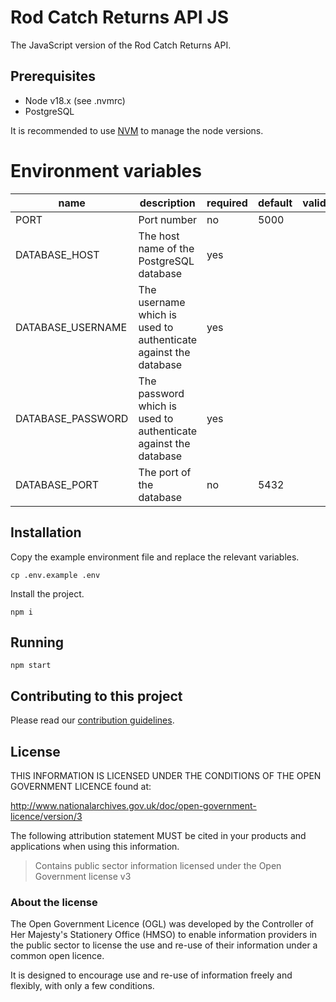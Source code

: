 # Rod Catch Returns API JS

The JavaScript version of the Rod Catch Returns API.

## Prerequisites

- Node v18.x (see .nvmrc)
- PostgreSQL

It is recommended to use [NVM](https://github.com/nvm-sh/nvm) to manage the node versions.

# Environment variables

| name              | description                                                     | required | default | valid | notes |
| ----------------- | --------------------------------------------------------------- | -------- | ------- | ----- | ----- |
| PORT              | Port number                                                     | no       | 5000    |       |       |
| DATABASE_HOST     | The host name of the PostgreSQL database                        | yes      |         |       |       |
| DATABASE_USERNAME | The username which is used to authenticate against the database | yes      |         |       |       |
| DATABASE_PASSWORD | The password which is used to authenticate against the database | yes      |         |       |       |
| DATABASE_PORT     | The port of the database                                        | no       | 5432    |       |       |

## Installation

Copy the example environment file and replace the relevant variables.

```shell script
cp .env.example .env
```

Install the project.

```shell script
npm i
```

## Running

```shell script
npm start
```

## Contributing to this project

Please read our [contribution guidelines](CONTRIBUTING.md).

## License

THIS INFORMATION IS LICENSED UNDER THE CONDITIONS OF THE OPEN GOVERNMENT LICENCE found at:

http://www.nationalarchives.gov.uk/doc/open-government-licence/version/3

The following attribution statement MUST be cited in your products and applications when using this information.

> Contains public sector information licensed under the Open Government license v3

### About the license

The Open Government Licence (OGL) was developed by the Controller of Her Majesty's Stationery Office (HMSO) to enable information providers in the public sector to license the use and re-use of their information under a common open licence.

It is designed to encourage use and re-use of information freely and flexibly, with only a few conditions.
